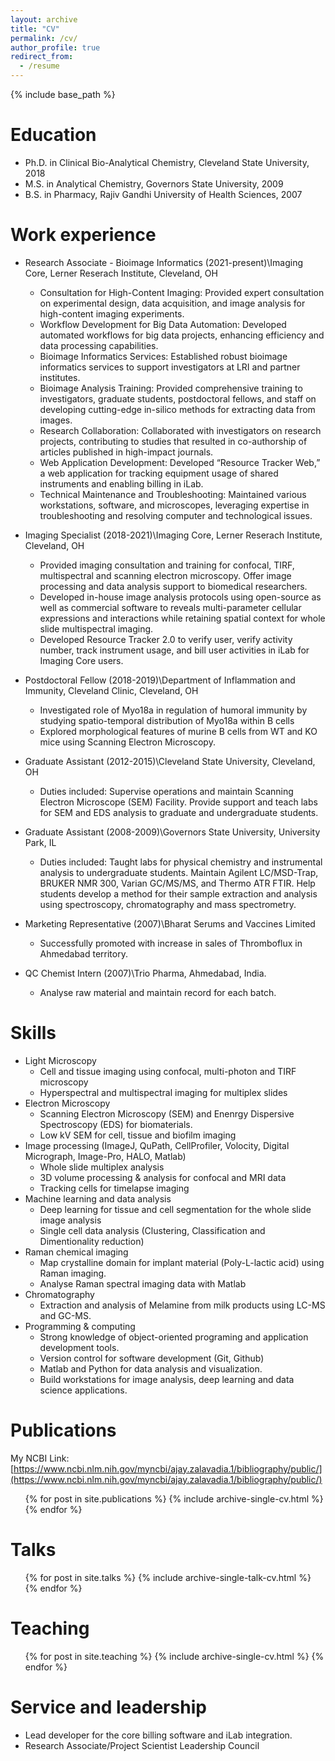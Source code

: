 ```yaml
---
layout: archive
title: "CV"
permalink: /cv/
author_profile: true
redirect_from:
  - /resume
---
```


{% include base_path %}

Education
======
* Ph.D. in Clinical Bio-Analytical Chemistry, Cleveland State University, 2018
* M.S. in Analytical Chemistry, Governors State University, 2009
* B.S. in Pharmacy, Rajiv Gandhi University of Health Sciences, 2007


Work experience
======
* Research Associate - Bioimage Informatics (2021-present)\Imaging Core, Lerner Reserach Institute, Cleveland, OH
  * Consultation for High-Content Imaging: Provided expert consultation on experimental design, data acquisition, and image analysis for high-content imaging experiments.
  * Workflow Development for Big Data Automation: Developed automated workflows for big data projects, enhancing efficiency and data processing capabilities.
  * Bioimage Informatics Services: Established robust bioimage informatics services to support investigators at LRI and partner institutes.
  * Bioimage Analysis Training: Provided comprehensive training to investigators, graduate students, postdoctoral fellows, and staff on developing cutting-edge in-silico methods for extracting data from images.
  * Research Collaboration: Collaborated with investigators on research projects, contributing to studies that resulted in co-authorship of articles published in high-impact journals.
  * Web Application Development: Developed “Resource Tracker Web,” a web application for tracking equipment usage of shared instruments and enabling billing in iLab.
  * Technical Maintenance and Troubleshooting: Maintained various workstations, software, and microscopes, leveraging expertise in troubleshooting and resolving computer and technological issues.

* Imaging Specialist (2018-2021)\Imaging Core, Lerner Reserach Institute, Cleveland, OH
  * Provided imaging consultation and training for confocal, TIRF, multispectral and scanning electron microscopy. Offer image processing and data analysis support to biomedical researchers.
  * Developed in-house image analysis protocols using open-source as well as commercial software to reveals multi-parameter cellular expressions and interactions while retaining spatial context for whole slide multispectral imaging.
  * Developed Resource Tracker 2.0 to verify user, verify activity number, track instrument usage, and bill user activities in iLab for Imaging Core users.

* Postdoctoral Fellow (2018-2019)\Department of Inflammation and Immunity, Cleveland Clinic, Cleveland, OH
  * Investigated role of Myo18a in regulation of humoral immunity by studying spatio-temporal distribution of Myo18a within B cells
  * Explored morphological features of murine B cells from WT and KO mice using Scanning Electron Microscopy.

* Graduate Assistant (2012-2015)\Cleveland State University, Cleveland, OH
  * Duties included: Supervise operations and maintain Scanning Electron Microscope (SEM) Facility. Provide support and teach labs for SEM and EDS analysis to graduate and undergraduate students.
  
* Graduate Assistant (2008-2009)\Governors State University, University Park, IL
  * Duties included: Taught labs for physical chemistry and instrumental analysis to undergraduate students. Maintain Agilent LC/MSD-Trap, BRUKER NMR 300, Varian GC/MS/MS, and Thermo ATR FTIR. Help students develop a method for their sample extraction and analysis using spectroscopy, chromatography and mass spectrometry.
  
* Marketing Representative (2007)\Bharat Serums and Vaccines Limited
  * Successfully promoted with increase in sales of Thromboflux in Ahmedabad territory.
  
* QC Chemist Intern (2007)\Trio Pharma, Ahmedabad, India.
   * Analyse raw material and maintain record for each batch.
  
Skills
======
* Light Microscopy
  * Cell and tissue imaging using confocal, multi-photon and TIRF microscopy
  * Hyperspectral and multispectral imaging for multiplex slides
* Electron Microscopy
  * Scanning Electron Microscopy (SEM) and Enenrgy Dispersive Spectroscopy (EDS) for biomaterials.
  * Low kV SEM for cell, tissue and biofilm imaging
* Image processing (ImageJ, QuPath, CellProfiler, Volocity, Digital Micrograph, Image-Pro, HALO, Matlab)
  * Whole slide multiplex analysis
  * 3D volume processing & analysis for confocal and MRI data
  * Tracking cells for timelapse imaging
* Machine learning and data analysis
  * Deep learning for tissue and cell segmentation for the whole slide image analysis
  * Single cell data analysis (Clustering, Classification and Dimentionality reduction)
* Raman chemical imaging
  * Map crystalline domain for implant material (Poly-L-lactic acid) using Raman imaging.
  * Analyse Raman spectral imaging data with Matlab
* Chromatography
  * Extraction and analysis of Melamine from milk products using LC-MS and GC-MS.
* Programming & computing
  * Strong knowledge of object-oriented programing and application development tools.
  * Version control for software development (Git, Github)
  * Matlab and Python for data analysis and visualization.
  * Build workstations for image analysis, deep learning and data science applications.

Publications
======
My NCBI Link: [https://www.ncbi.nlm.nih.gov/myncbi/ajay.zalavadia.1/bibliography/public/](https://www.ncbi.nlm.nih.gov/myncbi/ajay.zalavadia.1/bibliography/public/)
  <ul>{% for post in site.publications %}
    {% include archive-single-cv.html %}
  {% endfor %}</ul>
  
Talks
======
  <ul>{% for post in site.talks %}
    {% include archive-single-talk-cv.html %}
  {% endfor %}</ul>
  
Teaching
======
  <ul>{% for post in site.teaching %}
    {% include archive-single-cv.html %}
  {% endfor %}</ul>
  
Service and leadership
======
* Lead developer for the core billing software and iLab integration.
* Research Associate/Project Scientist Leadership Council
